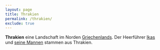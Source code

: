 ```yaml
---
layout: page
title: Thrakien
permalink: /thrakien/
exclude: true
---
```


**Thrakien** eine Landschaft im Norden [Griechenlands](/Griechenland/). Der Heerführer [Ikas](/ikas/) und [seine Mannen](/mannen-des-ikas/) stammen aus Thrakien.
